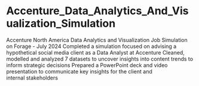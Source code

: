 # Accenture_Data_Analytics_And_Visualization_Simulation
Accenture North America Data Analytics and Visualization Job Simulation on Forage - July 2024
Completed a simulation focused on advising a hypothetical social media client as a Data Analyst at Accenture
Cleaned, modelled and analyzed 7 datasets to uncover insights into content trends to inform strategic decisions
Prepared a PowerPoint deck and video presentation to communicate key insights for the client and internal stakeholders
